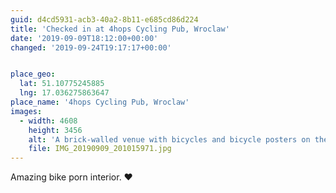```yaml
---
guid: d4cd5931-acb3-40a2-8b11-e685cd86d224
title: 'Checked in at 4hops Cycling Pub, Wroclaw'
date: '2019-09-09T18:12:00+00:00'
changed: '2019-09-24T19:17:17+00:00'


place_geo:
  lat: 51.10775245885
  lng: 17.036275863647
place_name: '4hops Cycling Pub, Wroclaw'
images:
  - width: 4608
    height: 3456
    alt: 'A brick-walled venue with bicycles and bicycle posters on the walls. '
    file: IMG_20190909_201015971.jpg
---
```


Amazing bike porn interior. ❤️
